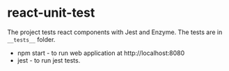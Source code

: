 # react-unit-test
The project tests react components with Jest and Enzyme. The tests are in `__tests__` folder. 
* npm start - to run web application at http://localhost:8080
* jest - to run jest tests.


